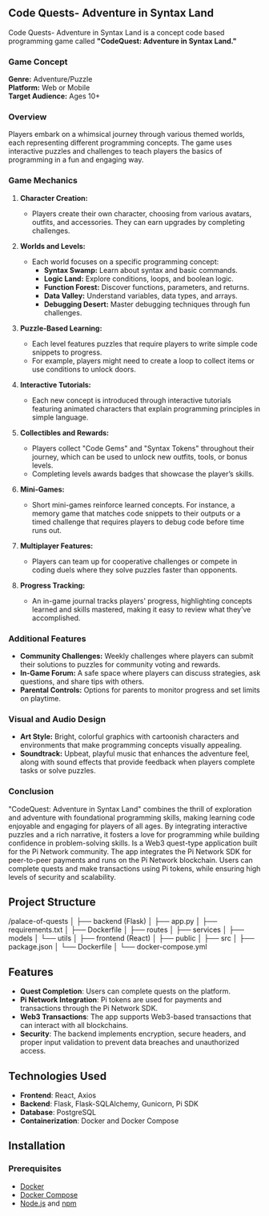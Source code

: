 ## Code Quests- Adventure in Syntax Land 

Code Quests- Adventure in Syntax Land is a concept code based programming game called **"CodeQuest: Adventure in Syntax Land."**

### Game Concept
**Genre:** Adventure/Puzzle  
**Platform:** Web or Mobile  
**Target Audience:** Ages 10+

### Overview
Players embark on a whimsical journey through various themed worlds, each representing different programming concepts. The game uses interactive puzzles and challenges to teach players the basics of programming in a fun and engaging way.

### Game Mechanics

1. **Character Creation:**
   - Players create their own character, choosing from various avatars, outfits, and accessories. They can earn upgrades by completing challenges.

2. **Worlds and Levels:**
   - Each world focuses on a specific programming concept:
     - **Syntax Swamp:** Learn about syntax and basic commands.
     - **Logic Land:** Explore conditions, loops, and boolean logic.
     - **Function Forest:** Discover functions, parameters, and returns.
     - **Data Valley:** Understand variables, data types, and arrays.
     - **Debugging Desert:** Master debugging techniques through fun challenges.

3. **Puzzle-Based Learning:**
   - Each level features puzzles that require players to write simple code snippets to progress. 
   - For example, players might need to create a loop to collect items or use conditions to unlock doors.

4. **Interactive Tutorials:**
   - Each new concept is introduced through interactive tutorials featuring animated characters that explain programming principles in simple language.

5. **Collectibles and Rewards:**
   - Players collect "Code Gems" and "Syntax Tokens" throughout their journey, which can be used to unlock new outfits, tools, or bonus levels.
   - Completing levels awards badges that showcase the player’s skills.

6. **Mini-Games:**
   - Short mini-games reinforce learned concepts. For instance, a memory game that matches code snippets to their outputs or a timed challenge that requires players to debug code before time runs out.

7. **Multiplayer Features:**
   - Players can team up for cooperative challenges or compete in coding duels where they solve puzzles faster than opponents.

8. **Progress Tracking:**
   - An in-game journal tracks players' progress, highlighting concepts learned and skills mastered, making it easy to review what they’ve accomplished.

### Additional Features

- **Community Challenges:** Weekly challenges where players can submit their solutions to puzzles for community voting and rewards.
- **In-Game Forum:** A safe space where players can discuss strategies, ask questions, and share tips with others.
- **Parental Controls:** Options for parents to monitor progress and set limits on playtime.

### Visual and Audio Design
- **Art Style:** Bright, colorful graphics with cartoonish characters and environments that make programming concepts visually appealing.
- **Soundtrack:** Upbeat, playful music that enhances the adventure feel, along with sound effects that provide feedback when players complete tasks or solve puzzles.

### Conclusion
"CodeQuest: Adventure in Syntax Land" combines the thrill of exploration and adventure with foundational programming skills, making learning code enjoyable and engaging for players of all ages. By integrating interactive puzzles and a rich narrative, it fosters a love for programming while building confidence in problem-solving skills. Is a Web3 quest-type application built for the Pi Network community. The app integrates the Pi Network SDK for peer-to-peer payments and runs on the Pi Network blockchain. Users can complete quests and make transactions using Pi tokens, while ensuring high levels of security and scalability.

## Project Structure

/palace-of-quests │ ├── backend (Flask) │ ├── app.py │ ├── requirements.txt │ ├── Dockerfile │ ├── routes │ ├── services │ ├── models │ └── utils │ ├── frontend (React) │ ├── public │ ├── src │ ├── package.json │ └── Dockerfile │ └── docker-compose.yml


## Features

- **Quest Completion**: Users can complete quests on the platform.
- **Pi Network Integration**: Pi tokens are used for payments and transactions through the Pi Network SDK.
- **Web3 Transactions**: The app supports Web3-based transactions that can interact with all blockchains.
- **Security**: The backend implements encryption, secure headers, and proper input validation to prevent data breaches and unauthorized access.

## Technologies Used

- **Frontend**: React, Axios
- **Backend**: Flask, Flask-SQLAlchemy, Gunicorn, Pi SDK
- **Database**: PostgreSQL
- **Containerization**: Docker and Docker Compose

## Installation

### Prerequisites

- [Docker](https://www.docker.com/)
- [Docker Compose](https://docs.docker.com/compose/install/)
- [Node.js](https://nodejs.org/) and [npm](https://www.npmjs.com/)
